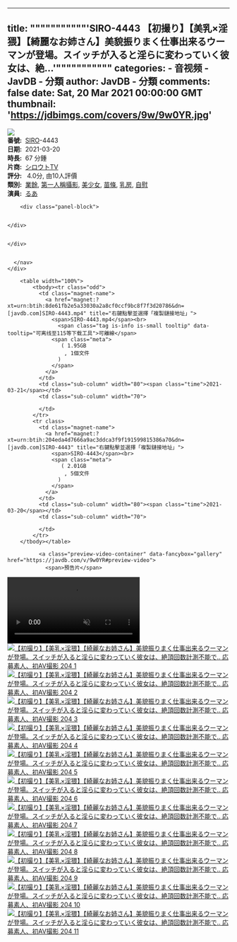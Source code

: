 
---
title: """""""""""'SIRO-4443
                【初撮り】【美乳×淫猥】【綺麗なお姉さん】美貌振りまく仕事出来るウーマンが登場。スイッチが入ると淫らに変わっていく彼女は、絶...'"""""""""""
categories: 
    - 音视频
    - JavDB - 分類
author: JavDB - 分類
comments: false
date: Sat, 20 Mar 2021 00:00:00 GMT
thumbnail: 'https://jdbimgs.com/covers/9w/9w0YR.jpg'
---

<div>   
<div class="column column-video-cover">
        <a data-fancybox="gallery" href="https://jdbimgs.com/covers/9w/9w0YR.jpg">
          <img src="https://jdbimgs.com/covers/9w/9w0YR.jpg" class="video-cover" referrerpolicy="no-referrer">
</a>    </div>
    <div class="column">
      <nav class="panel video-panel-info">
        <div class="panel-block first-block">
  <strong>番號:</strong>
   <span class="value"><a href="https://javdb.com/video_codes/SIRO">SIRO</a>-4443</span>
   
  
</div>
<div class="panel-block">
  <strong>日期:</strong>
   <span class="value">2021-03-20</span>
</div>
<div class="panel-block">
  <strong>時長:</strong>
   <span class="value">67 分鍾</span>
</div>
  <div class="panel-block">
    <strong>片商:</strong>
     <span class="value"><a href="https://javdb.com/makers/9Mw">シロウトTV</a></span>
  </div>
  <div class="panel-block">
    <strong>評分:</strong>
     <span class="value"><span class="score-stars"><i class="icon-star"></i><i class="icon-star"></i><i class="icon-star"></i><i class="icon-star"></i><i class="icon-star gray"></i></span> 4.0分, 由10人評價</span>
  </div>
  <div class="panel-block">
    <strong>類別:</strong>
     <span class="value"><a href="https://javdb.com/tags?c7=88">業餘</a>, <a href="https://javdb.com/tags?c7=45">第一人稱攝影</a>, <a href="https://javdb.com/tags?c2=5">美少女</a>, <a href="https://javdb.com/tags?c4=65">苗條</a>, <a href="https://javdb.com/tags?c4=91">乳房</a>, <a href="https://javdb.com/tags?c5=38">自慰</a></span>
  </div>
<div class="panel-block">
  <strong>演員:</strong>
   <span class="value"><a href="https://javdb.com/actors/YnErD">るあ</a></span>
</div>

        <div class="panel-block">
  <div class="columns">
    <div class="column">
      
    </div>
  </div>
</div>
<div class="panel-block">
  <div class="columns">
    <div class="column">
      
    </div>
  </div>
</div>
  




      </nav>
    </div>
  
        <table width="100%">
            <tbody><tr class="odd">
              <td class="magnet-name">
                <a href="magnet:?xt=urn:btih:8de61fb2e5a33030a2a8cf0ccf9bc8f7f3d20786&dn=[javdb.com]SIRO-4443.mp4" title="右鍵點擊並選擇「複製鏈接地址」">
                  <span>SIRO-4443.mp4</span><br>
                    <span class="tag is-info is-small tooltip" data-tooltip="可离线至115等下载工具">可離線</span>
                  <span class="meta">
                     ( 1.95GB
                      , 1個文件
                    )
                  </span>
                </a>
              </td>
              <td class="sub-column" width="80"><span class="time">2021-03-21</span></td>
              <td class="sub-column" width="70">
                
              </td>
            </tr>
            <tr class>
              <td class="magnet-name">
                <a href="magnet:?xt=urn:btih:204eda4d7666a9ac3ddca3f9f191599815386a70&dn=[javdb.com]SIRO-4443" title="右鍵點擊並選擇「複製鏈接地址」">
                  <span>SIRO-4443</span><br>
                  <span class="meta">
                     ( 2.01GB
                      , 5個文件
                    )
                  </span>
                </a>
              </td>
              <td class="sub-column" width="80"><span class="time">2021-03-20</span></td>
              <td class="sub-column" width="70">
                
              </td>
            </tr>
        </tbody></table>
    
              <a class="preview-video-container" data-fancybox="gallery" href="https://javdb.com/v/9w0YR#preview-video">
                <span>預告片</span>
                
</a>            <video id="preview-video" playsinline controls muted preload="auto" style="display: block;">
              <source src="https://sample.mgstage.com/sample/shirouto/siro/4443/siro-4443_20210310T095801.mp4" type="video/mp4">
            </video>
                <a class="tile-item" href="https://jdbimgs.com/samples/9w/9w0YR_l_0.jpg" data-fancybox="gallery" data-caption="【初撮り】【美乳×淫猥】【綺麗なお姉さん】美貌振りまく仕事出来るウーマンが登場。スイッチが入ると淫らに変わっていく彼女は、絶頂回数計測不能で.. 応募素人、初AV撮影 204 1">
                  <img alt="【初撮り】【美乳×淫猥】【綺麗なお姉さん】美貌振りまく仕事出来るウーマンが登場。スイッチが入ると淫らに変わっていく彼女は、絶頂回数計測不能で.. 応募素人、初AV撮影 204 1" class="lazy" src="https://jdbimgs.com/samples/9w/9w0YR_l_0.jpg" referrerpolicy="no-referrer">
                </a>
                <a class="tile-item" href="https://jdbimgs.com/samples/9w/9w0YR_l_1.jpg" data-fancybox="gallery" data-caption="【初撮り】【美乳×淫猥】【綺麗なお姉さん】美貌振りまく仕事出来るウーマンが登場。スイッチが入ると淫らに変わっていく彼女は、絶頂回数計測不能で.. 応募素人、初AV撮影 204 2">
                  <img alt="【初撮り】【美乳×淫猥】【綺麗なお姉さん】美貌振りまく仕事出来るウーマンが登場。スイッチが入ると淫らに変わっていく彼女は、絶頂回数計測不能で.. 応募素人、初AV撮影 204 2" class="lazy" src="https://jdbimgs.com/samples/9w/9w0YR_l_1.jpg" referrerpolicy="no-referrer">
                </a>
                <a class="tile-item" href="https://jdbimgs.com/samples/9w/9w0YR_l_2.jpg" data-fancybox="gallery" data-caption="【初撮り】【美乳×淫猥】【綺麗なお姉さん】美貌振りまく仕事出来るウーマンが登場。スイッチが入ると淫らに変わっていく彼女は、絶頂回数計測不能で.. 応募素人、初AV撮影 204 3">
                  <img alt="【初撮り】【美乳×淫猥】【綺麗なお姉さん】美貌振りまく仕事出来るウーマンが登場。スイッチが入ると淫らに変わっていく彼女は、絶頂回数計測不能で.. 応募素人、初AV撮影 204 3" class="lazy" src="https://jdbimgs.com/samples/9w/9w0YR_l_2.jpg" referrerpolicy="no-referrer">
                </a>
                <a class="tile-item" href="https://jdbimgs.com/samples/9w/9w0YR_l_3.jpg" data-fancybox="gallery" data-caption="【初撮り】【美乳×淫猥】【綺麗なお姉さん】美貌振りまく仕事出来るウーマンが登場。スイッチが入ると淫らに変わっていく彼女は、絶頂回数計測不能で.. 応募素人、初AV撮影 204 4">
                  <img alt="【初撮り】【美乳×淫猥】【綺麗なお姉さん】美貌振りまく仕事出来るウーマンが登場。スイッチが入ると淫らに変わっていく彼女は、絶頂回数計測不能で.. 応募素人、初AV撮影 204 4" class="lazy" src="https://jdbimgs.com/samples/9w/9w0YR_l_3.jpg" referrerpolicy="no-referrer">
                </a>
                <a class="tile-item" href="https://jdbimgs.com/samples/9w/9w0YR_l_4.jpg" data-fancybox="gallery" data-caption="【初撮り】【美乳×淫猥】【綺麗なお姉さん】美貌振りまく仕事出来るウーマンが登場。スイッチが入ると淫らに変わっていく彼女は、絶頂回数計測不能で.. 応募素人、初AV撮影 204 5">
                  <img alt="【初撮り】【美乳×淫猥】【綺麗なお姉さん】美貌振りまく仕事出来るウーマンが登場。スイッチが入ると淫らに変わっていく彼女は、絶頂回数計測不能で.. 応募素人、初AV撮影 204 5" class="lazy" src="https://jdbimgs.com/samples/9w/9w0YR_l_4.jpg" referrerpolicy="no-referrer">
                </a>
                <a class="tile-item" href="https://jdbimgs.com/samples/9w/9w0YR_l_5.jpg" data-fancybox="gallery" data-caption="【初撮り】【美乳×淫猥】【綺麗なお姉さん】美貌振りまく仕事出来るウーマンが登場。スイッチが入ると淫らに変わっていく彼女は、絶頂回数計測不能で.. 応募素人、初AV撮影 204 6">
                  <img alt="【初撮り】【美乳×淫猥】【綺麗なお姉さん】美貌振りまく仕事出来るウーマンが登場。スイッチが入ると淫らに変わっていく彼女は、絶頂回数計測不能で.. 応募素人、初AV撮影 204 6" class="lazy" src="https://jdbimgs.com/samples/9w/9w0YR_l_5.jpg" referrerpolicy="no-referrer">
                </a>
                <a class="tile-item" href="https://jdbimgs.com/samples/9w/9w0YR_l_6.jpg" data-fancybox="gallery" data-caption="【初撮り】【美乳×淫猥】【綺麗なお姉さん】美貌振りまく仕事出来るウーマンが登場。スイッチが入ると淫らに変わっていく彼女は、絶頂回数計測不能で.. 応募素人、初AV撮影 204 7">
                  <img alt="【初撮り】【美乳×淫猥】【綺麗なお姉さん】美貌振りまく仕事出来るウーマンが登場。スイッチが入ると淫らに変わっていく彼女は、絶頂回数計測不能で.. 応募素人、初AV撮影 204 7" class="lazy" src="https://jdbimgs.com/samples/9w/9w0YR_l_6.jpg" referrerpolicy="no-referrer">
                </a>
                <a class="tile-item" href="https://jdbimgs.com/samples/9w/9w0YR_l_7.jpg" data-fancybox="gallery" data-caption="【初撮り】【美乳×淫猥】【綺麗なお姉さん】美貌振りまく仕事出来るウーマンが登場。スイッチが入ると淫らに変わっていく彼女は、絶頂回数計測不能で.. 応募素人、初AV撮影 204 8">
                  <img alt="【初撮り】【美乳×淫猥】【綺麗なお姉さん】美貌振りまく仕事出来るウーマンが登場。スイッチが入ると淫らに変わっていく彼女は、絶頂回数計測不能で.. 応募素人、初AV撮影 204 8" class="lazy" src="https://jdbimgs.com/samples/9w/9w0YR_l_7.jpg" referrerpolicy="no-referrer">
                </a>
                <a class="tile-item" href="https://jdbimgs.com/samples/9w/9w0YR_l_8.jpg" data-fancybox="gallery" data-caption="【初撮り】【美乳×淫猥】【綺麗なお姉さん】美貌振りまく仕事出来るウーマンが登場。スイッチが入ると淫らに変わっていく彼女は、絶頂回数計測不能で.. 応募素人、初AV撮影 204 9">
                  <img alt="【初撮り】【美乳×淫猥】【綺麗なお姉さん】美貌振りまく仕事出来るウーマンが登場。スイッチが入ると淫らに変わっていく彼女は、絶頂回数計測不能で.. 応募素人、初AV撮影 204 9" class="lazy" src="https://jdbimgs.com/samples/9w/9w0YR_l_8.jpg" referrerpolicy="no-referrer">
                </a>
                <a class="tile-item" href="https://jdbimgs.com/samples/9w/9w0YR_l_9.jpg" data-fancybox="gallery" data-caption="【初撮り】【美乳×淫猥】【綺麗なお姉さん】美貌振りまく仕事出来るウーマンが登場。スイッチが入ると淫らに変わっていく彼女は、絶頂回数計測不能で.. 応募素人、初AV撮影 204 10">
                  <img alt="【初撮り】【美乳×淫猥】【綺麗なお姉さん】美貌振りまく仕事出来るウーマンが登場。スイッチが入ると淫らに変わっていく彼女は、絶頂回数計測不能で.. 応募素人、初AV撮影 204 10" class="lazy" src="https://jdbimgs.com/samples/9w/9w0YR_l_9.jpg" referrerpolicy="no-referrer">
                </a>
                <a class="tile-item" href="https://jdbimgs.com/samples/9w/9w0YR_l_10.jpg" data-fancybox="gallery" data-caption="【初撮り】【美乳×淫猥】【綺麗なお姉さん】美貌振りまく仕事出来るウーマンが登場。スイッチが入ると淫らに変わっていく彼女は、絶頂回数計測不能で.. 応募素人、初AV撮影 204 11">
                  <img alt="【初撮り】【美乳×淫猥】【綺麗なお姉さん】美貌振りまく仕事出来るウーマンが登場。スイッチが入ると淫らに変わっていく彼女は、絶頂回数計測不能で.. 応募素人、初AV撮影 204 11" class="lazy" src="https://jdbimgs.com/samples/9w/9w0YR_l_10.jpg" referrerpolicy="no-referrer">
                </a>
          
</div>
            